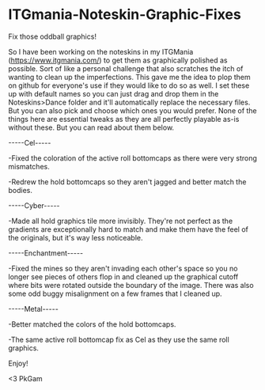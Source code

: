 # ITGmania-Noteskin-Graphic-Fixes
Fix those oddball graphics!

So I have been working on the noteskins in my ITGMania (https://www.itgmania.com/) to get them as graphically polished as possible. Sort of like a personal challenge that also scratches the itch of wanting to clean up the imperfections. This gave me the idea to plop them on github for everyone's use if they would like to do so as well. I set these up with default names so you can just drag and drop them in the Noteskins>Dance folder and it'll automatically replace the necessary files. But you can also pick and choose which ones you would prefer. None of the things here are essential tweaks as they are all perfectly playable as-is without these. But you can read about them below.

-----Cel-----

-Fixed the coloration of the active roll bottomcaps as there were very strong mismatches.

-Redrew the hold bottomcaps so they aren't jagged and better match the bodies.

-----Cyber-----

-Made all hold graphics tile more invisibly. They're not perfect as the gradients are exceptionally hard to match and make them have the feel of the originals, but it's way less noticeable.

-----Enchantment-----

-Fixed the mines so they aren't invading each other's space so you no longer see pieces of others flop in and cleaned up the graphical cutoff where bits were rotated outside the boundary of the image. There was also some odd buggy misalignment on a few frames that I cleaned up.

-----Metal-----

-Better matched the colors of the hold bottomcaps.

-The same active roll bottomcap fix as Cel as they use the same roll graphics.

Enjoy!

<3 PkGam
